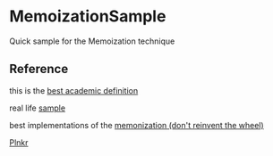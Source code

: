 # MemoizationSample
Quick sample for the Memoization technique


## Reference

this is the [best academic definition](https://addyosmani.com/blog/faster-javascript-memoization/)


real life [sample](https://medium.com/@kevinkoehler/practical-memoization-in-javascript-20a02887314e)

best implementations of the [memonization (don't reinvent the wheel)](https://medium.com/dottech/comprendiendo-la-memoization-en-javascript-typescript-83dd851b54f4)


[Plnkr](https://plnkr.co/edit/04nrVPDDWrxcTHAc?open=lib%2Fscript.js)
